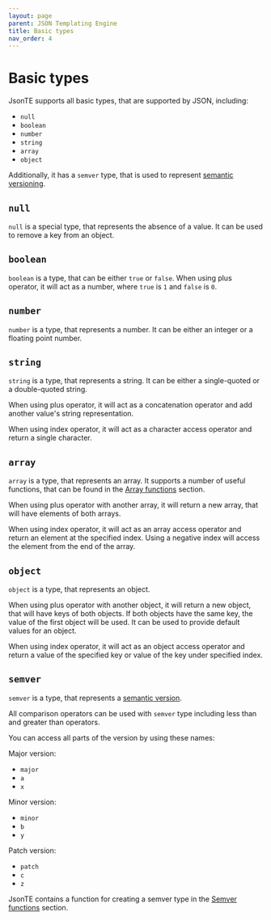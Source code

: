 ```yaml
---
layout: page
parent: JSON Templating Engine
title: Basic types
nav_order: 4
---
```


# Basic types

JsonTE supports all basic types, that are supported by JSON, including:
 - `null`
 - `boolean`
 - `number`
 - `string`
 - `array`
 - `object`

Additionally, it has a `semver` type, that is used to represent [semantic versioning](https://semver.org/).

## `null`

`null` is a special type, that represents the absence of a value. It can be used to remove a key from an object.

## `boolean`

`boolean` is a type, that can be either `true` or `false`. When using plus operator, it will act as a number, where `true` is `1` and `false` is `0`.

## `number`

`number` is a type, that represents a number. It can be either an integer or a floating point number. 

## `string`

`string` is a type, that represents a string. It can be either a single-quoted or a double-quoted string. 

When using plus operator, it will act as a concatenation operator and add another value's string representation. 

When using index operator, it will act as a character access operator and return a single character.

## `array`

`array` is a type, that represents an array. It supports a number of useful functions, that can be found in the [Array functions](array-functions/index.md) section.

When using plus operator with another array, it will return a new array, that will have elements of both arrays. 

When using index operator, it will act as an array access operator and return an element at the specified index. Using a negative index will access the element from the end of the array.

## `object`

`object` is a type, that represents an object. 

When using plus operator with another object, it will return a new object, that will have keys of both objects. If both objects have the same key, the value of the first object will be used.
It can be used to provide default values for an object.

When using index operator, it will act as an object access operator and return a value of the specified key or value of the key under specified index.

## `semver`

`semver` is a type, that represents a [semantic version](https://semver.org/). 

All comparison operators can be used with `semver` type including less than and greater than operators.

You can access all parts of the version by using these names:

Major version: 
 - `major`
 - `a`
 - `x`

Minor version: 
 - `minor`
 - `b`
 - `y`

Patch version: 
 - `patch`
 - `c`
 - `z`

JsonTE contains a function for creating a semver type in the [Semver functions](semver-functions/index.md) section.